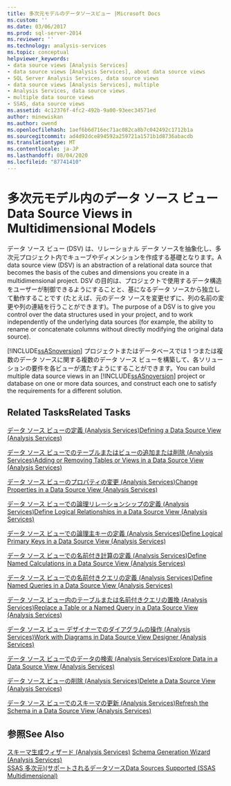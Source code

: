 ```yaml
---
title: 多次元モデルのデータソースビュー |Microsoft Docs
ms.custom: ''
ms.date: 03/06/2017
ms.prod: sql-server-2014
ms.reviewer: ''
ms.technology: analysis-services
ms.topic: conceptual
helpviewer_keywords:
- data source views [Analysis Services]
- data source views [Analysis Services], about data source views
- SQL Server Analysis Services, data source views
- data source views [Analysis Services], multiple
- Analysis Services, data source views
- multiple data source views
- SSAS, data source views
ms.assetid: 4c12376f-4fc2-492b-9a00-93eec34571ed
author: minewiskan
ms.author: owend
ms.openlocfilehash: 1aef6b6d716ec71ac082ca8b7c042492c1712b1a
ms.sourcegitcommit: ad4d92dce894592a259721a1571b1d8736abacdb
ms.translationtype: MT
ms.contentlocale: ja-JP
ms.lasthandoff: 08/04/2020
ms.locfileid: "87741410"
---
```

# <a name="data-source-views-in-multidimensional-models"></a><span data-ttu-id="881cd-102">多次元モデル内のデータ ソース ビュー</span><span class="sxs-lookup"><span data-stu-id="881cd-102">Data Source Views in Multidimensional Models</span></span>
  <span data-ttu-id="881cd-103">データ ソース ビュー (DSV) は、リレーショナル データ ソースを抽象化し、多次元プロジェクト内でキューブやディメンションを作成する基礎となります。</span><span class="sxs-lookup"><span data-stu-id="881cd-103">A data source view (DSV) is an abstraction of a relational data source that becomes the basis of the cubes and dimensions you create in a multidimensional project.</span></span> <span data-ttu-id="881cd-104">DSV の目的は、プロジェクトで使用するデータ構造をユーザーが制御できるようにすることと、基になるデータ ソースから独立して動作することです (たとえば、元のデータ ソースを変更せずに、列の名前の変更や列の連結を行うことができます)。</span><span class="sxs-lookup"><span data-stu-id="881cd-104">The purpose of a DSV is to give you control over the data structures used in your project, and to work independently of the underlying data sources (for example, the ability to rename or concatenate columns without directly modifying the original data source).</span></span>  
  
 <span data-ttu-id="881cd-105">[!INCLUDE[ssASnoversion](../../includes/ssasnoversion-md.md)] プロジェクトまたはデータベースでは 1 つまたは複数のデータ ソースに関する複数のデータ ソース ビューを構築して、各ソリューションの要件を各ビューが満たすようにすることができます。</span><span class="sxs-lookup"><span data-stu-id="881cd-105">You can build multiple data source views in an [!INCLUDE[ssASnoversion](../../includes/ssasnoversion-md.md)] project or database on one or more data sources, and construct each one to satisfy the requirements for a different solution.</span></span>  
  
## <a name="related-tasks"></a><span data-ttu-id="881cd-106">Related Tasks</span><span class="sxs-lookup"><span data-stu-id="881cd-106">Related Tasks</span></span>  
 [<span data-ttu-id="881cd-107">データ ソース ビューの定義 (Analysis Services)</span><span class="sxs-lookup"><span data-stu-id="881cd-107">Defining a Data Source View &#40;Analysis Services&#41;</span></span>](defining-a-data-source-view-analysis-services.md)  
  
 [<span data-ttu-id="881cd-108">データ ソース ビューでのテーブルまたはビューの追加または削除 (Analysis Services)</span><span class="sxs-lookup"><span data-stu-id="881cd-108">Adding or Removing Tables or Views in a Data Source View &#40;Analysis Services&#41;</span></span>](adding-or-removing-tables-or-views-in-a-data-source-view-analysis-services.md)  
  
 [<span data-ttu-id="881cd-109">データ ソース ビューのプロパティの変更 &#40;Analysis Services&#41;</span><span class="sxs-lookup"><span data-stu-id="881cd-109">Change Properties in a Data Source View &#40;Analysis Services&#41;</span></span>](change-properties-in-a-data-source-view-analysis-services.md)  
  
 [<span data-ttu-id="881cd-110">データ ソース ビューでの論理リレーションシップの定義 (Analysis Services)</span><span class="sxs-lookup"><span data-stu-id="881cd-110">Define Logical Relationships in a Data Source View &#40;Analysis Services&#41;</span></span>](define-logical-relationships-in-a-data-source-view-analysis-services.md)  
  
 [<span data-ttu-id="881cd-111">データ ソース ビューでの論理主キーの定義 (Analysis Services)</span><span class="sxs-lookup"><span data-stu-id="881cd-111">Define Logical Primary Keys in a Data Source View &#40;Analysis Services&#41;</span></span>](define-logical-primary-keys-in-a-data-source-view-analysis-services.md)  
  
 [<span data-ttu-id="881cd-112">データ ソース ビューでの名前付き計算の定義 (Analysis Services)</span><span class="sxs-lookup"><span data-stu-id="881cd-112">Define Named Calculations in a Data Source View &#40;Analysis Services&#41;</span></span>](define-named-calculations-in-a-data-source-view-analysis-services.md)  
  
 [<span data-ttu-id="881cd-113">データ ソース ビューでの名前付きクエリの定義 (Analysis Services)</span><span class="sxs-lookup"><span data-stu-id="881cd-113">Define Named Queries in a Data Source View &#40;Analysis Services&#41;</span></span>](define-named-queries-in-a-data-source-view-analysis-services.md)  
  
 [<span data-ttu-id="881cd-114">データ ソース ビュー内のテーブルまたは名前付きクエリの置換 (Analysis Services)</span><span class="sxs-lookup"><span data-stu-id="881cd-114">Replace a Table or a Named Query in a Data Source View &#40;Analysis Services&#41;</span></span>](replace-a-table-or-a-named-query-in-a-data-source-view-analysis-services.md)  
  
 [<span data-ttu-id="881cd-115">データ ソース ビュー デザイナーでのダイアグラムの操作 (Analysis Services)</span><span class="sxs-lookup"><span data-stu-id="881cd-115">Work with Diagrams in Data Source View Designer &#40;Analysis Services&#41;</span></span>](work-with-diagrams-in-data-source-view-designer-analysis-services.md)  
  
 [<span data-ttu-id="881cd-116">データ ソース ビューでのデータの検索 (Analysis Services)</span><span class="sxs-lookup"><span data-stu-id="881cd-116">Explore Data in a Data Source View &#40;Analysis Services&#41;</span></span>](explore-data-in-a-data-source-view-analysis-services.md)  
  
 [<span data-ttu-id="881cd-117">データ ソース ビューの削除 (Analysis Services)</span><span class="sxs-lookup"><span data-stu-id="881cd-117">Delete a Data Source View &#40;Analysis Services&#41;</span></span>](delete-a-data-source-view-analysis-services.md)  
  
 [<span data-ttu-id="881cd-118">データ ソース ビューでのスキーマの更新 (Analysis Services)</span><span class="sxs-lookup"><span data-stu-id="881cd-118">Refresh the Schema in a Data Source View &#40;Analysis Services&#41;</span></span>](refresh-the-schema-in-a-data-source-view-analysis-services.md)  
  
## <a name="see-also"></a><span data-ttu-id="881cd-119">参照</span><span class="sxs-lookup"><span data-stu-id="881cd-119">See Also</span></span>  
 <span data-ttu-id="881cd-120">[スキーマ生成ウィザード &#40;Analysis Services&#41;](schema-generation-wizard-analysis-services.md) </span><span class="sxs-lookup"><span data-stu-id="881cd-120">[Schema Generation Wizard &#40;Analysis Services&#41;](schema-generation-wizard-analysis-services.md) </span></span>  
 [<span data-ttu-id="881cd-121">SSAS 多次元&#41;&#40;サポートされるデータソース</span><span class="sxs-lookup"><span data-stu-id="881cd-121">Data Sources Supported &#40;SSAS Multidimensional&#41;</span></span>](supported-data-sources-ssas-multidimensional.md)  
  
  

